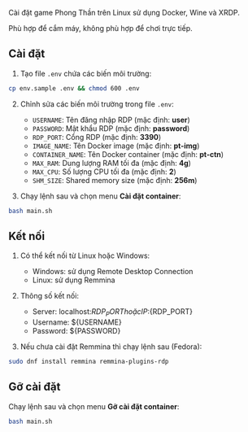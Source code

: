 Cài đặt game Phong Thần trên Linux sử dụng Docker, Wine và XRDP.

Phù hợp để cắm máy, không phù hợp để chơi trực tiếp.

## Cài đặt

1. Tạo file `.env` chứa các biến môi trường:
```bash
cp env.sample .env && chmod 600 .env
```

2. Chỉnh sửa các biến môi trường trong file `.env`:
    - `USERNAME`: Tên đăng nhập RDP (mặc định: **user**)
    - `PASSWORD`: Mật khẩu RDP (mặc định: **password**)
    - `RDP_PORT`: Cổng RDP (mặc định: **3390**)
    - `IMAGE_NAME`: Tên Docker image (mặc định: **pt-img**)
    - `CONTAINER_NAME`: Tên Docker container (mặc định: **pt-ctn**)
    - `MAX_RAM`: Dung lượng RAM tối đa (mặc định: **4g**)
    - `MAX_CPU`: Số lượng CPU tối đa (mặc định: **2**)
    - `SHM_SIZE`: Shared memory size (mặc định: **256m**)

3. Chạy lệnh sau và chọn menu **Cài đặt container**:
```bash
bash main.sh
```

## Kết nối

1. Có thể kết nối từ Linux hoặc Windows:
    - Windows: sử dụng Remote Desktop Connection
    - Linux: sử dụng Remmina

2. Thông số kết nối:
    - Server: localhost:${RDP_PORT} hoặc {IP}:${RDP_PORT}
    - Username: ${USERNAME}
    - Password: ${PASSWORD}

3. Nếu chưa cài đặt Remmina thì chạy lệnh sau (Fedora):
```bash
sudo dnf install remmina remmina-plugins-rdp
```

## Gỡ cài đặt

Chạy lệnh sau và chọn menu **Gỡ cài đặt container**:
```bash
bash main.sh
```
